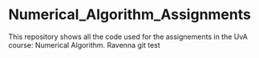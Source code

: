 # Numerical_Algorithm_Assignments
This repository shows all the code used for the assignements in the UvA course: Numerical Algorithm.
Ravenna git test
